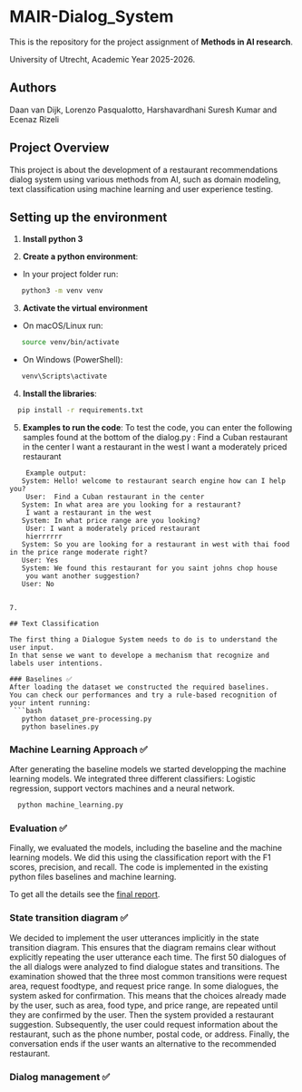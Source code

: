 # MAIR-Dialog_System
This is the repository for the project assignment of **Methods in AI research**.

University of Utrecht, Academic Year 2025-2026.


## Authors

Daan van Dijk,	Lorenzo Pasqualotto, Harshavardhani Suresh Kumar and Ecenaz Rizeli

## Project Overview

This project is about the development of a restaurant recommendations dialog system using various methods from AI, such as domain modeling, text classification using machine learning and user experience testing. 

## Setting up the environment

1. **Install python 3**

2. **Create a python environment**:

- In your project folder run:
 ```bash
    python3 -m venv venv
```
3. **Activate the virtual environment**

- On macOS/Linux run:
 ```bash
    source venv/bin/activate
 ```
- On Windows (PowerShell):
 ```bash
    venv\Scripts\activate
 ```

4. **Install the libraries**:
 ```bash
   pip install -r requirements.txt
 ```
5. **Examples to run the code**:
    To test the code, you can enter the following samples found at the bottom of the dialog.py :
    Find a Cuban restaurant in the center
    I want a restaurant in the west
    I want a moderately priced restaurant
```plaintext
    Example output:
   System: Hello! welcome to restaurant search engine how can I help you?
    User:  Find a Cuban restaurant in the center
   System: In what area are you looking for a restaurant?
    I want a restaurant in the west
   System: In what price range are you looking?
    User: I want a moderately priced restaurant
    hierrrrrr
   System: So you are looking for a restaurant in west with thai food in the price range moderate right?
   User: Yes
   System: We found this restaurant for you saint johns chop house
    you want another suggestion?
   User: No


7. 

## Text Classification

The first thing a Dialogue System needs to do is to understand the user input.
In that sense we want to develope a mechanism that recognize and labels user intentions.

### Baselines ✅
After loading the dataset we constructed the required baselines.
You can check our performances and try a rule-based recognition of your intent running:
 ```bash
   python dataset_pre-processing.py
   python baselines.py
 ```

### Machine Learning Approach ✅
After generating the baseline models we started developping the machine learning models. We integrated three different classifiers: Logistic regression, support vectors machines and a neural network. 
 ```bash
   python machine_learning.py
 ```

### Evaluation ✅
Finally, we evaluated the models, including the baseline and the machine learning models. We did this using the classification report with the F1 scores, precision, and recall. The code is implemented in the existing python files baselines and machine learning.

To get all the details see the [final report](OVERVIEW.md).

### State transition diagram ✅
We decided to implement the user utterances implicitly in the state transition diagram. This ensures that the diagram remains clear without explicitly repeating the user utterance each time. The first 50 dialogues of the all dialogs were analyzed to find dialogue states and transitions. The examination showed that the three most common transitions were request area, request foodtype, and request price range. In some dialogues, the system asked for confirmation. This means that the choices already made by the user, such as area, food type, and price range, are repeated until they are confirmed by the user. Then the system provided a restaurant suggestion. Subsequently, the user could request information about the restaurant, such as the phone number, postal code, or address. Finally, the conversation ends if the user wants an alternative to the recommended restaurant.

### Dialog management ✅


